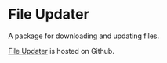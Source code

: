 File Updater
============

A package for downloading and updating files.

[File Updater](http://github.com/samuelspiza/fileupdater) is hosted on Github.
